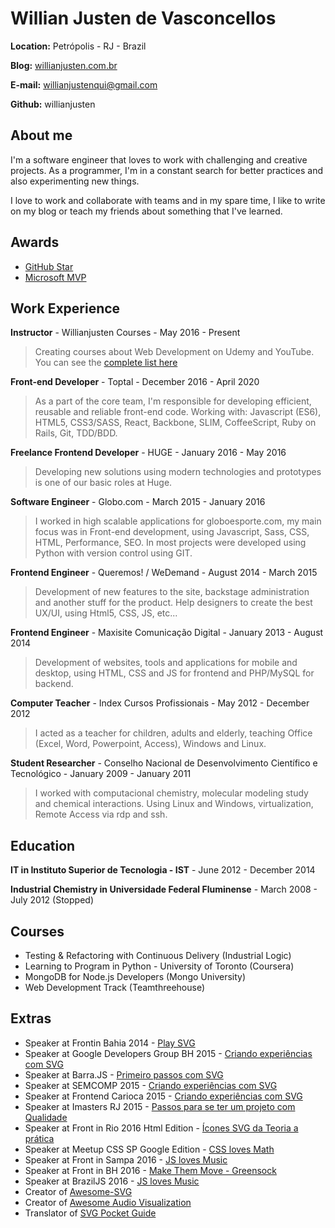 # Willian Justen de Vasconcellos

**Location:** Petrópolis - RJ - Brazil

**Blog:** [willianjusten.com.br](http://willianjusten.com.br)

**E-mail:** willianjustenqui@gmail.com

**Github:** willianjusten

## About me
I'm a software engineer that loves to work with challenging and creative projects. As a programmer, I'm in a constant search for better practices and also experimenting new things.

I love to work and collaborate with teams and in my spare time, I like to write on my blog or teach my friends about something that I've learned.

## Awards

- [GitHub Star](https://stars.github.com/profiles/willianjusten/)
- [Microsoft MVP](https://mvp.microsoft.com/pt-br/PublicProfile/5004209?fullName=Willian%20%20Justen%20de%20Vasconcellos)

## Work Experience

**Instructor** - Willianjusten Courses - May 2016 - Present

> Creating courses about Web Development on Udemy and YouTube. You can see the [complete list here](https://willianjusten.com.br/cursos/)


**Front-end Developer** - Toptal - December 2016 - April 2020

> As a part of the core team, I'm responsible for developing efficient, reusable and reliable front-end code. Working with: Javascript (ES6), HTML5, CSS3/SASS, React, Backbone, SLIM, CoffeeScript, Ruby on Rails, Git, TDD/BDD.

**Freelance Frontend Developer** - HUGE - January 2016 - May 2016

>Developing new solutions using modern technologies and prototypes is one of our basic roles at Huge.

**Software Engineer** - Globo.com - March 2015 - January 2016

>I worked in high scalable applications for globoesporte.com, my main focus was in Front-end development, using Javascript, Sass, CSS, HTML, Performance, SEO. In most projects were developed using Python with version control using GIT.

**Frontend Engineer** - Queremos! / WeDemand - August 2014 - March 2015

> Development of new features to the site, backstage administration and another stuff for the product. Help designers to create the best UX/UI, using Html5, CSS, JS, etc...

**Frontend Engineer** - Maxisite Comunicação Digital - January 2013 - August 2014

> Development of websites, tools and applications for mobile and desktop, using HTML, CSS and JS for frontend and PHP/MySQL for backend.

**Computer Teacher** - Index Cursos Profissionais - May 2012 - December 2012

> I acted as a teacher for children, adults and elderly, teaching Office (Excel, Word, Powerpoint, Access), Windows and Linux.

**Student Researcher** - Conselho Nacional de Desenvolvimento Científico e Tecnológico - January 2009 - January 2011

> I worked with computacional chemistry, molecular modeling study and chemical interactions. Using Linux and Windows, virtualization, Remote Access via rdp and ssh.


## Education

**IT in Instituto Superior de Tecnologia - IST** - June 2012 - December 2014

**Industrial Chemistry in Universidade Federal Fluminense** - March 2008 - July 2012 (Stopped)


## Courses

* Testing & Refactoring with Continuous Delivery (Industrial Logic)
* Learning to Program in Python - University of Toronto (Coursera)
* MongoDB for Node.js Developers (Mongo University)
* Web Development Track (Teamthreehouse)

## Extras

* Speaker at Frontin Bahia 2014 - [Play SVG](http://bit.ly/frontin-bahia-2014)
* Speaker at Google Developers Group BH 2015 - [Criando experiências com SVG](http://willianjusten.com.br/gdg-bh-2015)
* Speaker at Barra.JS - [Primeiro passos com SVG](http://willianjusten.com.br/gdg-bh-2015)
* Speaker at SEMCOMP 2015 - [Criando experiências com SVG](http://willianjusten.com.br/semcomp-2015/)
* Speaker at Frontend Carioca 2015 - [Criando experiências com SVG](http://willianjusten.com.br/frontend-carioca-2015/)
* Speaker at Imasters RJ 2015 - [Passos para se ter um projeto com Qualidade](http://willianjusten.com.br/imasters-2015/)
* Speaker at Front in Rio 2016 Html Edition - [Ícones SVG da Teoria a prática](https://speakerdeck.com/willianjusten/icones-svg-da-teoria-a-pratica)
* Speaker at Meetup CSS SP Google Edition - [CSS loves Math](https://willianjusten.com.br/meetup-css-sp/#/)
* Speaker at Front in Sampa 2016 - [JS loves Music](https://willianjusten.com.br/frontinsampa-16/)
* Speaker at Front in BH 2016 - [Make Them Move - Greensock](https://willianjusten.com.br/front-in-bh-16/#/)
* Speaker at BrazilJS 2016 - [JS loves Music](http://willianjusten.com.br/braziljs-16)
* Creator of [Awesome-SVG](https://github.com/willianjusten/awesome-svg)
* Creator of [Awesome Audio Visualization](https://github.com/willianjusten/awesome-audio-visualization)
* Translator of [SVG Pocket Guide](https://github.com/jonitrythall/svgpocketguide)
